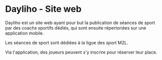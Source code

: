 # Dayliho - Site web

Dayliho est un site web ayant pour but la publication de séances de sport par des coachs sportifs dédiés, qui sont ensuite répertoriées sur une application mobile.
 
Les séances de sport sont dédiées à la ligue des sport M2L.

 Via l'application, des joueurs peuvent s'y inscrire pour réserver leur place.
